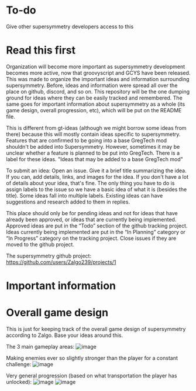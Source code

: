 # To-do
Give other supersymmetry developers access to this

# Read this first

Organization will become more important as supersymmetry development becomes more active, now that groovyscript and GCYS have been released. This was made to organize the important ideas and information surrounding supersymmetry. Before, ideas and information were spread all over the place on github, discord, and so on. This repository will be the one dumping ground for ideas where they can be easily tracked and remembered. The same goes for important information about supersymmetry as a whole (its game design, overall progression, etc), which will be put on the README file.

This is different from gt-ideas (although we might borrow some ideas from there) because this will mostly contain ideas specific to supersymmetry. Features that are confirmed to be going into a base GregTech mod shouldn't be added into Supersymmetry. However, sometimes it may be unclear whether a feature is planned to be put into GregTech. There is a label for these ideas. "Ideas that may be added to a base GregTech mod"

To submit an idea: Open an issue. Give it a brief title summarizing the idea. If you can, add details, links, and images for the idea. If you don't have a lot of details about your idea, that's fine. The only thing you have to do is assign labels to the issue so we have a basic idea of what it is (besides the title). Some ideas fall into multiple labels. Existing ideas can have suggestions and research added to them in replies.

This place should only be for pending ideas and not for ideas that have already been approved, or ideas that are currently being implemented.
Approved ideas are put in the “Todo” section of the github tracking project. Ideas currently being implemented are put in the “In Planning” category or “In Progress” category on the tracking project. Close issues if they are moved to the github project.

The supersymmetry github project: https://github.com/users/Zalgo239/projects/1

# Important information

# Overall game design

This is just for keeping track of the overall game design of supersymmetry according to Zalgo. Base your ideas around this.

The 3 main gameplay areas:
![image](https://user-images.githubusercontent.com/112270586/196346365-ba463a92-75ba-4209-a5cd-215f4f61816c.png)

Making enemies ever so slightly stronger than the player for a constant challenge:
![image](https://user-images.githubusercontent.com/112270586/196346427-f74cc112-aac4-42f0-9144-cf16d4cf28fe.png)

Very general progression (based on what transportation the player has unlocked):
![image](https://user-images.githubusercontent.com/112270586/196346551-4dbd3514-e1f0-4292-a058-b1d881ab3a0e.png)
![image](https://user-images.githubusercontent.com/112270586/196346562-a3f4dfb9-1456-465a-935a-471a25060a28.png)


